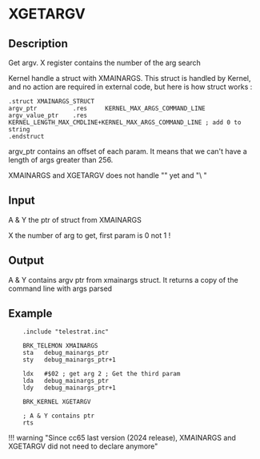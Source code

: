 # XGETARGV

## Description

Get argv. X register contains the number of the arg search

Kernel handle a struct with XMAINARGS. This struct is handled by Kernel, and no action are required in external code, but here is how struct works :

``` ca65
.struct XMAINARGS_STRUCT
argv_ptr          .res     KERNEL_MAX_ARGS_COMMAND_LINE
argv_value_ptr    .res     KERNEL_LENGTH_MAX_CMDLINE+KERNEL_MAX_ARGS_COMMAND_LINE ; add 0 to string
.endstruct
```

argv_ptr contains an offset of each param. It means that we can't have a length of args greater than 256.

XMAINARGS and XGETARGV does not handle "" yet and "\ "

## Input

A & Y the ptr of struct from XMAINARGS

X the number of arg to get, first param is 0 not 1 !

## Output

A & Y contains argv ptr from xmainargs struct. It returns a copy of the command line with args parsed

## Example

```ca65
    .include "telestrat.inc"

    BRK_TELEMON XMAINARGS
    sta   debug_mainargs_ptr
    sty   debug_mainargs_ptr+1

    ldx   #$02 ; get arg 2 ; Get the third param
    lda   debug_mainargs_ptr
    ldy   debug_mainargs_ptr+1

    BRK_KERNEL XGETARGV

    ; A & Y contains ptr
    rts
```

!!! warning "Since cc65 last version (2024 release), XMAINARGS and XGETARGV did not need to declare anymore"
